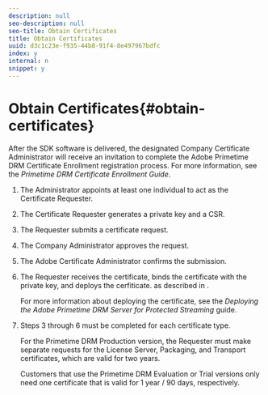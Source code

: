 ```yaml
---
description: null
seo-description: null
seo-title: Obtain Certificates
title: Obtain Certificates
uuid: d3c1c23e-f935-44b8-91f4-8e497967bdfc
index: y
internal: n
snippet: y
---
```


# Obtain Certificates{#obtain-certificates}

After the SDK software is delivered, the designated Company Certificate Administrator will receive an invitation to complete the Adobe Primetime DRM Certificate Enrollment registration process. For more information, see the *Primetime DRM Certificate Enrollment Guide*. 

1. The Administrator appoints at least one individual to act as the Certificate Requester.
1. The Certificate Requester generates a private key and a CSR.
1. The Requester submits a certificate request.
1. The Company Administrator approves the request.
1. The Adobe Certificate Administrator confirms the submission.
1. The Requester receives the certificate, binds the certificate with the private key, and deploys the cerfiticate. as described in .

   For more information about deploying the certificate, see the *Deploying the Adobe Primetime DRM Server for Protected Streaming* guide.
1. Steps 3 through 6 must be completed for each certificate type.

   For the Primetime DRM Production version, the Requester must make separate requests for the License Server, Packaging, and Transport certificates, which are valid for two years.

   Customers that use the Primetime DRM Evaluation or Trial versions only need one certificate that is valid for 1 year / 90 days, respectively. 

